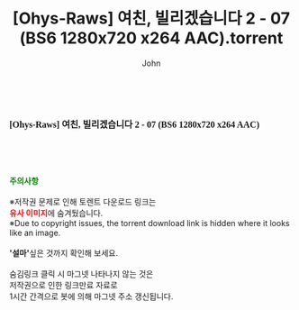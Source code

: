 ﻿---
layout: post
title:  "[Ohys-Raws] 여친, 빌리겠습니다 2 - 07 (BS6 1280x720 x264 AAC).torrent"
author: John
categories: [ 애니메이션 ]
tags: [  ]
image:  
description: "[Ohys-Raws] 여친, 빌리겠습니다 2 - 07 (BS6 1280x720 x264 AAC) torrent 정보 공유"
toc: true
toc_sticky: true
---

<br>
<div class="view-img">
<a class="view_image" href="http://torrentmobile61.com/bbs/view_image.php?fn=%2Fdata%2Ffile%2Fani%2F3735183265_3PgNs7D6_7265b4dea3e923e39b200432720d5f79c2d00b55.png" target="_blank"><img alt="" class="img-tag" content="http://torrentmobile61.com/data/file/ani/3735183265_3PgNs7D6_7265b4dea3e923e39b200432720d5f79c2d00b55.png" itemprop="image" src="http://torrentmobile61.com/data/file/ani/3735183265_3PgNs7D6_7265b4dea3e923e39b200432720d5f79c2d00b55.png"/></a></div><div class="view-content" itemprop="description">
<p><span style="font-family:nanumsquareround;font-size:16px;font-weight:700;white-space:nowrap;background-color:rgb(255,255,255);">[Ohys-Raws] 여친, 빌리겠습니다 2 - 07 (BS6 1280x720 x264 AAC) </span> </p> </div>
    
<br><br><br>
<p data-ke-size="size16"><b><span style="color: green;">주의사항</span></b><br /><br />※저작권 문제로 인해 토렌트 다운로드 링크는<br /><b><span style="color: red;">유사 이미지</span></b>에 숨겨뒀습니다.<br />※Due to copyright issues, the torrent download link is hidden where it looks like an image.<br /><br /><b>'설마'</b>싶은 것까지 확인해 보세요.<br /><br />숨김링크 클릭 시 마그넷 나타나지 않는 것은<br />저작권으로 인한 링크만료 자료로<br />1시간 간격으로 봇에 의해 마그넷 주소 갱신됩니다.</p>
